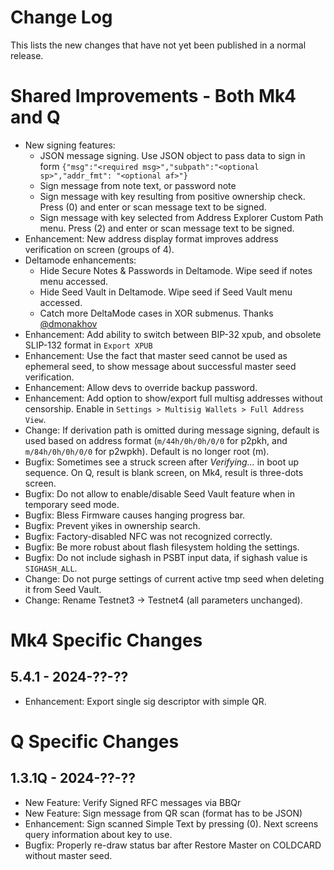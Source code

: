# Change Log

This lists the new changes that have not yet been published in a normal release.


# Shared Improvements - Both Mk4 and Q

- New signing features:
    - JSON message signing. Use JSON object to pass data to sign in form
        `{"msg":"<required msg>","subpath":"<optional sp>","addr_fmt": "<optional af>"}`
    - Sign message from note text, or password note
    - Sign message with key resulting from positive ownership check. Press (0) and
      enter or scan message text to be signed.
    - Sign message with key selected from Address Explorer Custom Path menu. Press (2) and
      enter or scan message text to be signed.
- Enhancement: New address display format improves address verification on screen (groups of 4).
- Deltamode enhancements:
    - Hide Secure Notes & Passwords in Deltamode. Wipe seed if notes menu accessed. 
    - Hide Seed Vault in Deltamode. Wipe seed if Seed Vault menu accessed. 
    - Catch more DeltaMode cases in XOR submenus. Thanks [@dmonakhov](https://github.com/dmonakhov)
- Enhancement: Add ability to switch between BIP-32 xpub, and obsolete
  SLIP-132 format in `Export XPUB`
- Enhancement: Use the fact that master seed cannot be used as ephemeral seed, to show message 
  about successful master seed verification.
- Enhancement: Allow devs to override backup password.
- Enhancement: Add option to show/export full multisg addresses without censorship. Enable
  in `Settings > Multisig Wallets > Full Address View`.
- Change: If derivation path is omitted during message signing, default is used 
  based on address format (`m/44h/0h/0h/0/0` for p2pkh, and `m/84h/0h/0h/0/0` for p2wpkh). 
  Default is no longer root (m).
- Bugfix: Sometimes see a struck screen after _Verifying..._ in boot up sequence.
  On Q, result is blank screen, on Mk4, result is three-dots screen.
- Bugfix: Do not allow to enable/disable Seed Vault feature when in temporary seed mode.
- Bugfix: Bless Firmware causes hanging progress bar.
- Bugfix: Prevent yikes in ownership search.
- Bugfix: Factory-disabled NFC was not recognized correctly.
- Bugfix: Be more robust about flash filesystem holding the settings.
- Bugfix: Do not include sighash in PSBT input data, if sighash value is `SIGHASH_ALL`.
- Change: Do not purge settings of current active tmp seed when deleting it from Seed Vault.
- Change: Rename Testnet3 -> Testnet4 (all parameters unchanged).


# Mk4 Specific Changes

## 5.4.1 - 2024-??-??

- Enhancement: Export single sig descriptor with simple QR.


# Q Specific Changes

## 1.3.1Q - 2024-??-??

- New Feature: Verify Signed RFC messages via BBQr
- New Feature: Sign message from QR scan (format has to be JSON)
- Enhancement: Sign scanned Simple Text by pressing (0). Next screens query information about key to use. 
- Bugfix: Properly re-draw status bar after Restore Master on COLDCARD without master seed.

